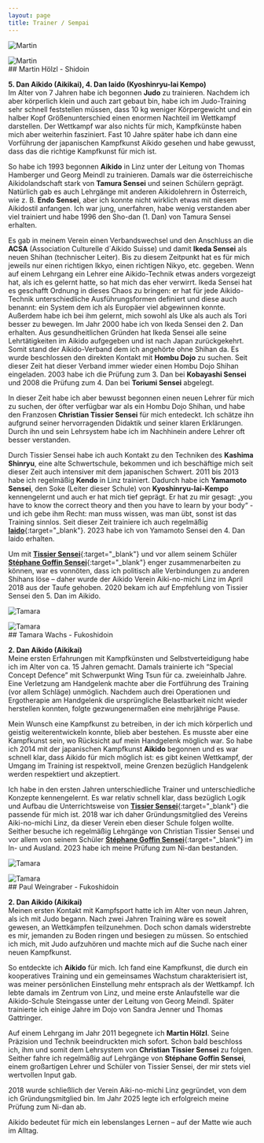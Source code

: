 ```yaml
---
layout: page
title: Trainer / Sempai
---
```



<div class="container block">
<div class="row">
<div class="col">
<img class="imageStyleTrainer" src="{{ site.baseurl }}/images/Martin.jpg" alt="Martin" />
<p></p>
<img class="imageStyleTrainer" src="{{ site.baseurl }}/images/Martin2.jpg" alt="Martin" />
</div>
<div class="col-9" markdown="1">
## Martin Hölzl - Shidoin

**5. Dan Aikido (Aikikai), 4. Dan Iaido (Kyoshinryu-Iai Kempo)**   
Im Alter von 7 Jahren habe ich begonnen **Judo** zu trainieren. Nachdem ich aber körperlich klein und auch zart gebaut bin, habe ich im Judo-Training sehr schnell feststellen müssen, dass 10 kg weniger Körpergewicht und ein halber Kopf Größenunterschied einen enormen Nachteil im Wettkampf darstellen. Der Wettkampf war also nichts für mich, Kampfkünste haben mich aber weiterhin fasziniert. Fast 10 Jahre später habe ich dann eine Vorführung der japanischen Kampfkunst Aikido gesehen und habe gewusst, dass das die richtige Kampfkunst für mich ist.

So habe ich 1993 begonnen **Aikido** in Linz unter der Leitung von Thomas Hamberger und Georg Meindl zu trainieren. Damals war die österreichische Aikidolandschaft stark von **Tamura Sensei** und seinen Schülern geprägt. Natürlich gab es auch Lehrgänge mit anderen Aikidolehrern in Österreich, wie z. B. **Endo Sensei**, aber ich konnte nicht wirklich etwas mit diesem Aikidostil anfangen. Ich war jung, unerfahren, habe wenig verstanden aber viel trainiert und habe 1996 den Sho-dan (1. Dan) von Tamura Sensei erhalten. 

Es gab in meinem Verein einen Verbandswechsel und den Anschluss an die **ACSA** (Association Culturelle d´Aikido Suisse) und damit **Ikeda Sensei** als neuen Shihan (technischer Leiter). Bis zu diesem Zeitpunkt hat es für mich jeweils nur einen richtigen Ikkyo, einen richtigen Nikyo, etc. gegeben. Wenn auf einem Lehrgang ein Lehrer eine Aikido-Technik etwas anders vorgezeigt hat, als ich es gelernt hatte, so hat mich das eher verwirrt. Ikeda Sensei hat es geschafft Ordnung in dieses Chaos zu bringen: er hat für jede Aikido-Technik unterschiedliche Ausführungsformen definiert und diese auch benannt: ein System dem ich als Europäer viel abgewinnen konnte. Außerdem habe ich bei ihm gelernt, mich sowohl als Uke als auch als Tori besser zu bewegen. Im Jahr 2000 habe ich von Ikeda Sensei den 2. Dan erhalten. Aus gesundheitlichen Gründen hat Ikeda Sensei alle seine Lehrtätigkeiten im Aikido aufgegeben und ist nach Japan zurückgekehrt. Somit stand der Aikido-Verband dem ich angehörte ohne Shihan da. Es wurde beschlossen den direkten Kontakt mit **Hombu Dojo** zu suchen. Seit dieser Zeit hat dieser Verband immer wieder einen Hombu Dojo Shihan eingeladen. 2003 habe ich die Prüfung zum 3. Dan bei **Kobayashi Sensei** und 2008 die Prüfung zum 4. Dan bei **Toriumi Sensei** abgelegt.

In dieser Zeit habe ich aber bewusst begonnen einen neuen Lehrer für mich zu suchen, der öfter verfügbar war als ein Hombu Dojo Shihan, und habe den Franzosen **Christian Tissier Sensei** für mich entedeckt. Ich schätze ihn aufgrund seiner hervorragenden Didaktik und seiner klaren Erklärungen. Durch ihn und sein Lehrsystem habe ich im Nachhinein andere Lehrer oft besser verstanden.

Durch Tissier Sensei habe ich auch Kontakt zu den Techniken des **Kashima Shinryu**, eine alte Schwertschule, bekommen und ich beschäftige mich seit dieser Zeit auch intensiver mit dem japanischen Schwert. 2011 bis 2013 habe ich regelmäßig **Kendo** in Linz trainiert. Dadurch  habe ich **Yamamoto Sensei**, den Soke (Leiter dieser Schule) von **Kyoshinryu-Iai-Kempo** kennengelernt und auch er hat mich tief geprägt. Er hat zu mir gesagt: „you have to know the correct theory and then you have to learn by your body“ - und ich gebe ihm Recht: man muss wissen, was man übt, sonst ist das Training sinnlos. Seit dieser Zeit trainiere ich auch regelmäßig [**Iaido**](http://www.kendolinz.org/iaido){:target="_blank"}. 2023 habe ich von Yamamoto Sensei den 4. Dan Iaido erhalten.

Um mit [**Tissier Sensei**](https://www.youtube.com/watch?v=8yjp8YgHqB0){:target="_blank"} und vor allem seinem Schüler [**Stéphane Goffin Sensei**](https://www.youtube.com/watch?v=nt9jrpoq2jU){:target="_blank"} enger zusammenarbeiten zu können, war es vonnöten, dass ich politisch alle Verbindungen zu anderen Shihans löse – daher wurde der Aikido Verein Aiki-no-michi Linz im April 2018 aus der Taufe gehoben. 2020 bekam ich auf Empfehlung von Tissier Sensei den 5. Dan im Aikido.
</div>
</div>

<div class="row">
<div class="col">
<img class="imageStyleTrainer" src="{{ site.baseurl }}/images/Tamara1.jpg" alt="Tamara" />
<p></p>
<img class="imageStyleTrainer" src="{{ site.baseurl }}/images/Tamara2.jpg" alt="Tamara" />
</div>
<div class="col-9" markdown="1">
## Tamara Wachs - Fukoshidoin

**2. Dan Aikido (Aikikai)**   
Meine ersten Erfahrungen mit Kampfkünsten und Selbstverteidigung habe ich im Alter von ca. 15 Jahren gemacht. Damals trainierte ich “Special Concept Defence” mit Schwerpunkt Wing Tsun für ca. zweieinhalb Jahre. Eine Verletzung am Handgelenk machte aber die Fortführung des Training (vor allem Schläge) unmöglich. Nachdem auch drei Operationen und Ergotherapie am Handgelenk die ursprüngliche Belastbarkeit nicht wieder herstellen konnten, folgte gezwungenermaßen eine mehrjährige Pause. 

Mein Wunsch eine Kampfkunst zu betreiben, in der ich mich körperlich und geistig weiterentwickeln konnte, blieb aber bestehen. Es musste aber eine Kampfkunst sein, wo Rücksicht auf mein Handgelenk möglich war. So habe ich 2014 mit der japanischen Kampfkunst **Aikido** begonnen und es war schnell klar, dass Aikido für mich möglich ist: es gibt keinen Wettkampf, der Umgang im Training ist respektvoll, meine Grenzen bezüglich Handgelenk werden respektiert und akzeptiert.

Ich habe in den ersten Jahren unterschiedliche Trainer und unterschiedliche Konzepte kennengelernt. Es war relativ schnell klar, dass bezüglich Logik und Aufbau die Unterrichtsweise von [**Tissier Sensei**](https://www.youtube.com/watch?v=8yjp8YgHqB0){:target="_blank"} die passende für mich ist. 2018 war ich daher Gründungsmitglied des Vereins Aiki-no-michi Linz, da dieser Verein eben dieser Schule folgen wollte. Seither besuche ich regelmäßig Lehrgänge von Christian Tissier Sensei und vor allem von seinem Schüler [**Stéphane Goffin Sensei**](https://www.youtube.com/watch?v=v6zHpNuHkYQ){:target="_blank"} im In- und Ausland. 2023 habe ich meine Prüfung zum Ni-dan bestanden.
</div>
</div>

<div class="row">
<div class="col">
<img class="imageStyleTrainer" src="{{ site.baseurl }}/images/Tamara1.jpg" alt="Tamara" />
<p></p>
<img class="imageStyleTrainer" src="{{ site.baseurl }}/images/Tamara2.jpg" alt="Tamara" />
</div>
<div class="col-9" markdown="1">
## Paul Weingraber - Fukoshidoin

**2. Dan Aikido (Aikikai)**   
Meinen ersten Kontakt mit Kampfsport hatte ich im Alter von neun Jahren, als ich mit Judo begann. Nach zwei Jahren Training wäre es soweit gewesen, an Wettkämpfen teilzunehmen. Doch schon damals widerstrebte es mir, jemanden zu Boden ringen und besiegen zu müssen. So entschied ich mich, mit Judo aufzuhören und machte mich auf die Suche nach einer neuen Kampfkunst.

So entdeckte ich **Aikido** für mich. Ich fand eine Kampfkunst, die durch ein kooperatives Training und ein gemeinsames Wachstum charakterisiert ist, was meiner persönlichen Einstellung mehr entsprach als der Wettkampf. Ich lebte damals im Zentrum von Linz, und meine erste Anlaufstelle war die Aikido-Schule Steingasse unter der Leitung von Georg Meindl. Später trainierte ich einige Jahre im Dojo von Sandra Jenner und Thomas Gattringer.  

Auf einem Lehrgang im Jahr 2011 begegnete ich **Martin Hölzl**. Seine Präzision und Technik beeindruckten mich sofort. Schon bald beschloss ich, ihm und somit dem Lehrsystem von **Christian Tissier Sensei** zu folgen. Seither fahre ich regelmäßig auf Lehrgänge von **Stéphane Goffin Sensei**, einem großartigen Lehrer und Schüler von Tissier Sensei, der mir stets viel wertvollen Input gab.

2018 wurde schließlich der Verein Aiki-no-michi Linz gegründet, von dem ich Gründungsmitglied bin. Im Jahr 2025 legte ich erfolgreich meine Prüfung zum Ni-dan ab.

Aikido bedeutet für mich ein lebenslanges Lernen – auf der Matte wie auch im Alltag.
</div>